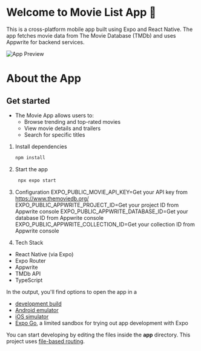 # Welcome to Movie List App 👋

This is a cross-platform mobile app built using Expo and React Native. The app fetches movie data from The Movie Database (TMDb) and uses Appwrite for backend services.

![App Preview](./assets/output.gif)

# About the App

## Get started

- The Movie App allows users to:
  - Browse trending and top-rated movies
  - View movie details and trailers
  - Search for specific titles

1. Install dependencies

   ```bash
   npm install
   ```

2. Start the app

   ```bash
    npx expo start
   ```

3. Configuration
   EXPO_PUBLIC_MOVIE_API_KEY=Get your API key from https://www.themoviedb.org/
   EXPO_PUBLIC_APPWRITE_PROJECT_ID=Get your project ID from Appwrite console
   EXPO_PUBLIC_APPWRITE_DATABASE_ID=Get your database ID from Appwrite console
   EXPO_PUBLIC_APPWRITE_COLLECTION_ID=Get your collection ID from Appwrite console

4. Tech Stack

- React Native (via Expo)
- Expo Router
- Appwrite
- TMDb API
- TypeScript

In the output, you'll find options to open the app in a

- [development build](https://docs.expo.dev/develop/development-builds/introduction/)
- [Android emulator](https://docs.expo.dev/workflow/android-studio-emulator/)
- [iOS simulator](https://docs.expo.dev/workflow/ios-simulator/)
- [Expo Go](https://expo.dev/go), a limited sandbox for trying out app development with Expo

You can start developing by editing the files inside the **app** directory. This project uses [file-based routing](https://docs.expo.dev/router/introduction).

